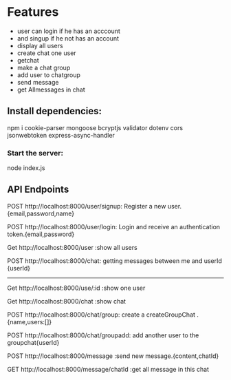 # Features

- user can login if he has an acccount
- and singup if he not has an account
- display all users
- create chat one user
- getchat 
- make a chat group
- add user to chatgroup
- send message
- get Allmessages in chat

## Install dependencies:

npm i cookie-parser mongoose bcryptjs validator dotenv cors jsonwebtoken express-async-handler

### Start the server:

node index.js


## API Endpoints

POST  http://localhost:8000/user/signup: Register a new user. {email,password,name}

POST  http://localhost:8000/user/login: Login and receive an authentication token.{email,password}

Get http://localhost:8000/user :show all users

POST  http://localhost:8000/chat: getting messages between me and userId {userId}


**********************************

Get http://localhost:8000/use/:id :show one user

Get http://localhost:8000/chat :show chat

POST  http://localhost:8000/chat/group: create a createGroupChat .{name,users:[]}

POST  http://localhost:8000/chat/groupadd: add another user to the groupchat{userId}

POST http://localhost:8000/message :send new message.{content,chatId}

GET http://localhost:8000/message/chatId :get all message in this chat





